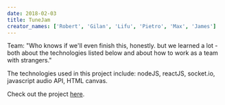 ```yaml
---
date: 2018-02-03
title: TuneJam
creator_names: ['Robert', 'Gilan', 'Lifu', 'Pietro', 'Max', 'James']
---
```


Team: "Who knows if we'll even finish this, honestly. but we learned a lot - both about the technologies listed below and about how to work as a team with strangers."

The technologies used in this project include:
nodeJS, reactJS, socket.io, javascript audio API, HTML canvas.

Check out the project [here](tunejam.herokuapp.com).
